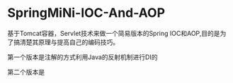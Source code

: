 # SpringMiNi-IOC-And-AOP
基于Tomcat容器，Servlet技术来做一个简易版本的Spring IOC和AOP,目的是为了搞清楚其原理与提高自己的编码技巧。

第一个版本是注解的方式利用Java的反射机制进行DI的

第二个版本是
